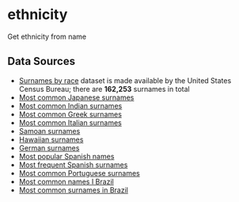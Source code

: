 # ethnicity
Get ethnicity from name

## Data Sources
* [Surnames by race](https://www.census.gov/topics/population/genealogy/data/2010_surnames.html)  dataset is made available by the United States Census Bureau;  there are **162,253** surnames in total
* [Most common Japanese surnames](https://www.japantimes.co.jp/life/2009/10/11/lifestyle/japans-top-100-most-common-family-names/#.WsR48i9L3BI)
* [Most common Indian surnames](https://www.quora.com/What-are-some-of-the-most-common-Indian-last-names)
* [Most common Greek surnames](https://chartcons.com/common-greek-last-names/)
* [Most common Italian surnames](http://www.italianames.com/italian-last-names.php)
* [Samoan surnames](https://www.quora.com/What-are-some-Samoan-last-names)
* [Hawaiian surnames](https://en.wiktionary.org/wiki/Category:Hawaiian_surnames)
* [German surnames](https://en.wikipedia.org/wiki/List_of_the_most_common_surnames_in_Germany)
* [Most popular Spanish names](http://www.lavanguardia.com/vangdata/20150520/54431756037/los-100-nombres-de-hombre-y-mujer-mas-frecuentes-en-espana.html)
* [Most frequent Spanish surnames](http://www.ine.es/dyngs/INEbase/es/operacion.htm?c=Estadistica_C&cid=1254736177009&menu=resultados&idp=1254734710990)
* [Most common Portuguese surnames](https://pt.wikipedia.org/wiki/Lista_dos_cem_apelidos_mais_frequentes_em_Portugal#cite_note-1)
* [Most common names I Brazil](https://censo2010.ibge.gov.br/nomes/#/ranking)
* [Most common surnames in Brazil](https://nomeschiques.com/apelidos-populares-de-pessoas/)